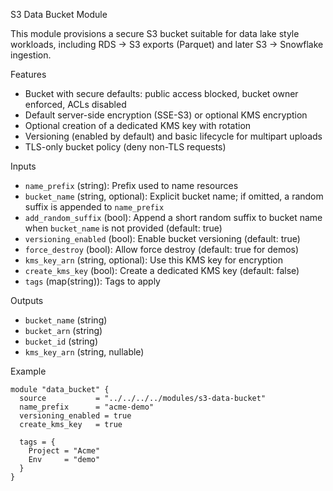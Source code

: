 S3 Data Bucket Module

This module provisions a secure S3 bucket suitable for data lake style workloads, including RDS → S3 exports (Parquet) and later S3 → Snowflake ingestion.

Features
- Bucket with secure defaults: public access blocked, bucket owner enforced, ACLs disabled
- Default server-side encryption (SSE-S3) or optional KMS encryption
- Optional creation of a dedicated KMS key with rotation
- Versioning (enabled by default) and basic lifecycle for multipart uploads
- TLS-only bucket policy (deny non-TLS requests)

Inputs
- `name_prefix` (string): Prefix used to name resources
- `bucket_name` (string, optional): Explicit bucket name; if omitted, a random suffix is appended to `name_prefix`
- `add_random_suffix` (bool): Append a short random suffix to bucket name when `bucket_name` is not provided (default: true)
- `versioning_enabled` (bool): Enable bucket versioning (default: true)
- `force_destroy` (bool): Allow force destroy (default: true for demos)
- `kms_key_arn` (string, optional): Use this KMS key for encryption
- `create_kms_key` (bool): Create a dedicated KMS key (default: false)
- `tags` (map(string)): Tags to apply

Outputs
- `bucket_name` (string)
- `bucket_arn` (string)
- `bucket_id` (string)
- `kms_key_arn` (string, nullable)

Example
```hcl
module "data_bucket" {
  source           = "../../../../modules/s3-data-bucket"
  name_prefix      = "acme-demo"
  versioning_enabled = true
  create_kms_key   = true

  tags = {
    Project = "Acme"
    Env     = "demo"
  }
}
```

